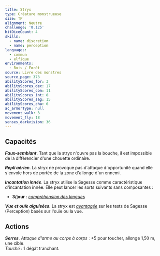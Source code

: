 ```yaml
---
title: Stryx
type: Créature monstrueuse
size: TP
alignment: Neutre
challenge: '0.125'
hitDiceCount: 4
skills:
  - name: discretion
  - name: perception
languages:
  - commun
  - elfique
environments:
  - Bois / Forêt
source: Livre des monstres
source_page: 373
abilityScores_for: 3
abilityScores_dex: 17
abilityScores_con: 11
abilityScores_int: 8
abilityScores_sag: 15
abilityScores_cha: 6
ac_armorType: null
movement_walk: 3
movement_fly: 18
senses_darkvision: 36
---
```

## Capacités
_**Faux-semblant**_. Tant que la stryx n'ouvre pas la bouche, il est impossible de la différencier d'une chouette ordinaire.

_**Repli aérien**_. La stryx ne provoque pas d'attaque d'opportunité quand elle s'envole hors de portée de la zone d'allonge d'un ennemi.

_**Incantation innée**_. La stryx utilise la Sagesse comme caractéristique d'incantation innée. Elle peut lancer les sorts suivants sans composantes :
* **3/jour** : [_compréhension des langues_](/grimoire/comprehension-des-langues/)

_**Vue et ouïe aiguisées**_. La stryx est [_avantagée_](/utiliser-les-caracteristiques/#avantage-et-desavantage) sur les tests de Sagesse (Perception) basés sur l'ouïe ou la vue.

## Actions
_**Serres**_. _Attaque d'arme au corps à corps_ : +5 pour toucher, allonge 1,50 m, une cible.  
_Touché_ : 1 dégât tranchant.
